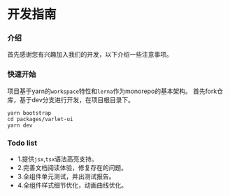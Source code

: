 # 开发指南

### 介绍
首先感谢您有兴趣加入我们的开发，以下介绍一些注意事项。

### 快速开始
项目基于yarn的`workspace`特性和`lerna`作为monorepo的基本架构。
首先fork仓库，基于dev分支进行开发，在项目根目录下。

```shell
yarn bootstrap
cd packages/varlet-ui
yarn dev
```

### Todo list
- 1.提供`jsx`,`tsx`语法高亮支持。
- 2.完善文档阅读体验，修复存在的问题。
- 3.全组件单元测试，并出测试报告。
- 4.全组件样式细节优化，动画曲线优化。